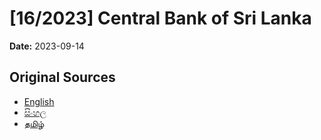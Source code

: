 # [16/2023] Central Bank of Sri Lanka

**Date:** 2023-09-14

## Original Sources

- [English](https://documents.gov.lk/view/acts/2023/9/16-2023_E.pdf)
- [සිංහල](https://documents.gov.lk/view/acts/2023/9/16-2023_S.pdf)
- [தமிழ்](https://documents.gov.lk/view/acts/2023/9/16-2023_T.pdf)
